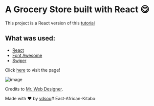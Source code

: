 # A Grocery Store built with React 😋️

This project is a React version of this [tutorial](https://www.youtube.com/watch?v=lCCN_lkl3Xw)

## What was used:
- [React](https://pt-br.reactjs.org/)
- [Font Awesome](https://fontawesome.com/)
- [Swiper](https://swiperjs.com/react)

Click [here](https://grocery-store-react.netlify.app/) to visit the page!

![image](https://media.discordapp.net/attachments/402972272870162435/896064057503809537/Screenshot_from_2021-10-08_12-58-11.png?width=917&height=458)

Credits to [Mr. Web Designer](https://www.youtube.com/channel/UCKwgH3vASrD2brd1l2m6NHw).

Made with ❤️ by [vdsou](https://github.com/vdsou)#   E a s t - A f r i c a n - K i t a b o  
 